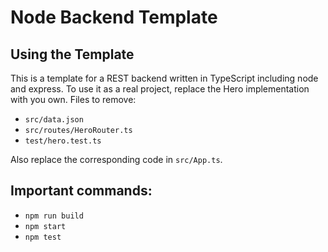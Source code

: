 # Node Backend Template

## Using the Template
This is a template for a REST backend written in TypeScript including node and express.
To use it as a real project, replace the Hero implementation with you own.
Files to remove:
* `src/data.json`
* `src/routes/HeroRouter.ts`
* `test/hero.test.ts`

Also replace the corresponding code in `src/App.ts`.

## Important commands:
* `npm run build`
* `npm start`
* `npm test`
